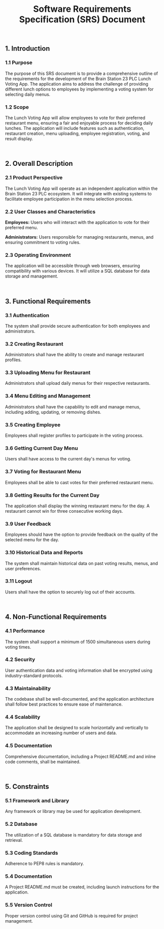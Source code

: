 # <div style="text-align:center">Software Requirements Specification (SRS) Document</div>

<br>

## 1. Introduction

### 1.1 Purpose

The purpose of this SRS document is to provide a comprehensive outline of the requirements for the development of the Brain Station 23 PLC Lunch Voting App. The application aims to address the challenge of providing different lunch options to employees by implementing a voting system for selecting daily menus.

### 1.2 Scope

The Lunch Voting App will allow employees to vote for their preferred restaurant menu, ensuring a fair and enjoyable process for deciding daily lunches. The application will include features such as authentication, restaurant creation, menu uploading, employee registration, voting, and result display.

<br>

## 2. Overall Description

### 2.1 Product Perspective

The Lunch Voting App will operate as an independent application within the Brain Station 23 PLC ecosystem. It will integrate with existing systems to facilitate employee participation in the menu selection process.

### 2.2 User Classes and Characteristics

**Employees:** Users who will interact with the application to vote for their preferred menu.

**Administrators:** Users responsible for managing restaurants, menus, and ensuring commitment to voting rules.

### 2.3 Operating Environment

The application will be accessible through web browsers, ensuring compatibility with various devices. It will utilize a SQL database for data storage and management.

<br>

## 3. Functional Requirements

### 3.1 Authentication

The system shall provide secure authentication for both employees and administrators.

### 3.2 Creating Restaurant

Administrators shall have the ability to create and manage restaurant profiles.

### 3.3 Uploading Menu for Restaurant

Administrators shall upload daily menus for their respective restaurants.

### 3.4 Menu Editing and Management

Administrators shall have the capability to edit and manage menus, including adding, updating, or removing dishes.

### 3.5 Creating Employee

Employees shall register profiles to participate in the voting process.

### 3.6 Getting Current Day Menu

Users shall have access to the current day's menus for voting.

### 3.7 Voting for Restaurant Menu

Employees shall be able to cast votes for their preferred restaurant menu.

### 3.8 Getting Results for the Current Day

The application shall display the winning restaurant menu for the day. A restaurant cannot win for three consecutive working days.

### 3.9 User Feedback

Employees should have the option to provide feedback on the quality of the selected menu for the day.

### 3.10 Historical Data and Reports

The system shall maintain historical data on past voting results, menus, and user preferences.

### 3.11 Logout

Users shall have the option to securely log out of their accounts.

<br>

## 4. Non-Functional Requirements

### 4.1 Performance

The system shall support a minimum of 1500 simultaneous users during voting times.

### 4.2 Security

User authentication data and voting information shall be encrypted using industry-standard protocols.

### 4.3 Maintainability

The codebase shall be well-documented, and the application architecture shall follow best practices to ensure ease of maintenance.

### 4.4 Scalability

The application shall be designed to scale horizontally and vertically to accommodate an increasing number of users and data.

### 4.5 Documentation

Comprehensive documentation, including a Project README.md and inline code comments, shall be maintained.

<br>

## 5. Constraints

### 5.1 Framework and Library

Any framework or library may be used for application development.

### 5.2 Database

The utilization of a SQL database is mandatory for data storage and retrieval.

### 5.3 Coding Standards

Adherence to PEP8 rules is mandatory.

### 5.4 Documentation

A Project README.md must be created, including launch instructions for the application.

### 5.5 Version Control

Proper version control using Git and GitHub is required for project management.
